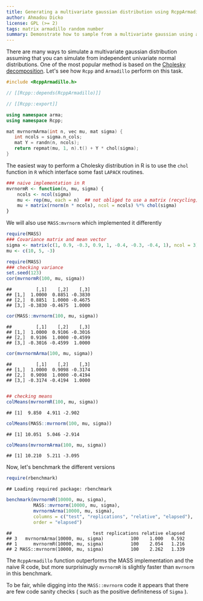 ```yaml
---
title: Generating a multivariate gaussian distribution using RcppArmadillo
author: Ahmadou Dicko
license: GPL (>= 2)
tags: matrix armadillo random number
summary: Demonstrate how to sample from a multivariate gaussian using a Cholesky decomposition
---
```


There are many ways to simulate a multivariate gaussian distribution assuming that you can simulate from independent univariate normal distributions. 
One of the most popular method is based on the [Cholesky decomposition][1].
Let's see how `Rcpp` and `Armadillo` perform on this task.



```cpp
#include <RcppArmadillo.h>

// [[Rcpp::depends(RcppArmadillo)]]

// [[Rcpp::export]]

using namespace arma;
using namespace Rcpp;

mat mvrnormArma(int n, vec mu, mat sigma) {
   int ncols = sigma.n_cols;
   mat Y = randn(n, ncols);
   return repmat(mu, 1, n).t() + Y * chol(sigma);
}
```



The easiest way to perform a Cholesky distribution in R is to use  the ``chol`` function in `R` which interface some fast `LAPACK` routines.



```r
### naive implementation in R
mvrnormR <- function(n, mu, sigma) {
    ncols <- ncol(sigma)
    mu <- rep(mu, each = n)  ## not obliged to use a matrix (recycling)
    mu + matrix(rnorm(n * ncols), ncol = ncols) %*% chol(sigma)
}
```


We will also use ``MASS:mvrnorm`` which implemented it differently


```r
require(MASS)
### Covariance matrix and mean vector
sigma <- matrix(c(1, 0.9, -0.3, 0.9, 1, -0.4, -0.3, -0.4, 1), ncol = 3)
mu <- c(10, 5, -3)

require(MASS)
### checking variance
set.seed(123)
cor(mvrnormR(100, mu, sigma))
```

```
##         [,1]    [,2]    [,3]
## [1,]  1.0000  0.8851 -0.3830
## [2,]  0.8851  1.0000 -0.4675
## [3,] -0.3830 -0.4675  1.0000
```

```r
cor(MASS::mvrnorm(100, mu, sigma))
```

```
##         [,1]    [,2]    [,3]
## [1,]  1.0000  0.9106 -0.3016
## [2,]  0.9106  1.0000 -0.4599
## [3,] -0.3016 -0.4599  1.0000
```

```r
cor(mvrnormArma(100, mu, sigma))
```

```
##         [,1]    [,2]    [,3]
## [1,]  1.0000  0.9098 -0.3174
## [2,]  0.9098  1.0000 -0.4194
## [3,] -0.3174 -0.4194  1.0000
```

```r

## checking means
colMeans(mvrnormR(100, mu, sigma))
```

```
## [1]  9.850  4.911 -2.902
```

```r
colMeans(MASS::mvrnorm(100, mu, sigma))
```

```
## [1] 10.051  5.046 -2.914
```

```r
colMeans(mvrnormArma(100, mu, sigma))
```

```
## [1] 10.210  5.211 -3.095
```


Now, let's benchmark the different versions


```r
require(rbenchmark)
```

```
## Loading required package: rbenchmark
```

```r
benchmark(mvrnormR(10000, mu, sigma), 
 	      MASS::mvrnorm(10000, mu, sigma),
          mvrnormArma(10000, mu, sigma), 
	      columns = c("test", "replications", "relative", "elapsed"), 
          order = "elapsed")
```

```
##                              test replications relative elapsed
## 3   mvrnormArma(10000, mu, sigma)          100    1.000   0.592
## 1      mvrnormR(10000, mu, sigma)          100    2.054   1.216
## 2 MASS::mvrnorm(10000, mu, sigma)          100    2.262   1.339
```


The ``RcppArmadillo`` function outperforms the MASS implementation and the naive R code, but more surprisinugly ``mvrnormR`` is slightly faster than ``mvrnorm`` in this benchmark.

To be fair, while digging into the ``MASS::mvrnorm`` code it appears that there are few code sanity checks ( such as the positive definiteness  of `Sigma` ).



[1]: http://en.wikipedia.org/wiki/Cholesky_decomposition
